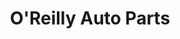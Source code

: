---
title: "O'Reilly Auto Parts"
url: /harlingen/oreilly-auto-parts-south-77-sunshine-strip/
shop: Autoteile
---